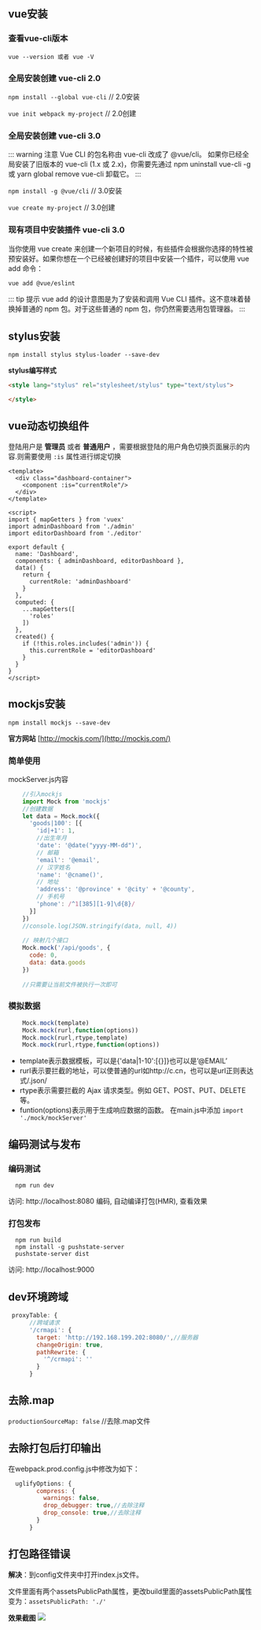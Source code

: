 ## vue安装
### 查看vue-cli版本
`vue --version 或者 vue -V`

### 全局安装创建 vue-cli 2.0
`npm install --global vue-cli` // 2.0安装

`vue init webpack my-project` // 2.0创建

### 全局安装创建 vue-cli 3.0
::: warning 注意
Vue CLI 的包名称由 vue-cli 改成了 @vue/cli。 如果你已经全局安装了旧版本的 vue-cli (1.x 或 2.x)，你需要先通过 npm uninstall vue-cli -g 或 yarn global remove vue-cli 卸载它。
:::

`npm install -g @vue/cli` // 3.0安装

`vue create my-project` // 3.0创建

### 现有项目中安装插件 vue-cli 3.0
当你使用 vue create 来创建一个新项目的时候，有些插件会根据你选择的特性被预安装好。如果你想在一个已经被创建好的项目中安装一个插件，可以使用 vue add 命令：
```sh
vue add @vue/eslint
```
::: tip 提示
vue add 的设计意图是为了安装和调用 Vue CLI 插件。这不意味着替换掉普通的 npm 包。对于这些普通的 npm 包，你仍然需要选用包管理器。
:::

## stylus安装
`npm install stylus stylus-loader --save-dev`

**stylus编写样式**
```html
<style lang="stylus" rel="stylesheet/stylus" type="text/stylus">

</style>
```
## vue动态切换组件
登陆用户是 **管理员** 或者 **普通用户** ，需要根据登陆的用户角色切换页面展示的内容.则需要使用 `:is` 属性进行绑定切换
```vue
<template>
  <div class="dashboard-container">
    <component :is="currentRole"/>
  </div>
</template>

<script>
import { mapGetters } from 'vuex'
import adminDashboard from './admin'
import editorDashboard from './editor'

export default {
  name: 'Dashboard',
  components: { adminDashboard, editorDashboard },
  data() {
    return {
      currentRole: 'adminDashboard'
    }
  },
  computed: {
    ...mapGetters([
      'roles'
    ])
  },
  created() {
    if (!this.roles.includes('admin')) {
      this.currentRole = 'editorDashboard'
    }
  }
}
</script>
```

## mockjs安装
`npm install mockjs --save-dev`

**官方网站** [http://mockjs.com/](http://mockjs.com/)

### 简单使用
mockServer.js内容
```js
	//引入mockjs
	import Mock from 'mockjs'
	//创建数据
	let data = Mock.mock({
	  'goods|100': [{
	    'id|+1': 1,
	    //出生年月
	    'date': '@date("yyyy-MM-dd")',
	    // 邮箱
	    'email': '@email',
	    // 汉字姓名
	    'name': '@cname()',
	    // 地址
	    'address': '@province' + '@city' + '@county',
	    // 手机号
	    'phone': /^1[385][1-9]\d{8}/
	  }]
	})
	//console.log(JSON.stringify(data, null, 4))
	
	// 映射几个接口
	Mock.mock('/api/goods', {
	  code: 0,
	  data: data.goods
	})
	
	//只需要让当前文件被执行一次即可
```
### 模拟数据
```js
	Mock.mock(template)
	Mock.mock(rurl,function(options))
	Mock.mock(rurl,rtype,template)
	Mock.mock(rurl,rtype,function(options))
```
- template表示数据模板，可以是{'data|1-10':[{}]}也可以是’@EMAIL’
- rurl表示要拦截的地址，可以使普通的url如http://c.cn，也可以是url正则表达式/\.json/
- rtype表示需要拦截的 Ajax 请求类型。例如 GET、POST、PUT、DELETE 等。
- funtion(options)表示用于生成响应数据的函数。
在main.js中添加
`import './mock/mockServer'`

## 编码测试与发布
### 编码测试
```
  npm run dev
```
访问: http://localhost:8080
编码, 自动编译打包(HMR), 查看效果

### 打包发布
```
  npm run build
  npm install -g pushstate-server
  pushstate-server dist
```
访问: http://localhost:9000

## dev环境跨域
```js
 proxyTable: {
      //跨域请求
      '/crmapi': {
        target: 'http://192.168.199.202:8080/',//服务器
        changeOrigin: true,
        pathRewrite: {
          '^/crmapi': ''
        }
      }
```

## 去除.map
`productionSourceMap: false` //去除.map文件

## 去除打包后打印输出
在webpack.prod.config.js中修改为如下：
```js
  uglifyOptions: {
        compress: {
          warnings: false,
          drop_debugger: true,//去除注释
          drop_console: true,//去除注释
        }
      }
```

## 打包路径错误
**解决**：到config文件夹中打开index.js文件。

文件里面有两个assetsPublicPath属性，更改build里面的assetsPublicPath属性变为：`assetsPublicPath: './'`

**效果截图**
![](https://i.loli.net/2019/04/02/5ca324988ce79.png)

